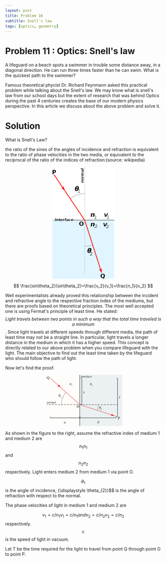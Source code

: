 ```yaml
---
layout: post
title: Problem 16
subtitle: Snell's law
tags: [optics, geometry]
---
```

# Problem 11 : Optics: Snell's law

A lifeguard on a beach spots a swimmer in trouble some distance away, in a diagonal direction. He can run three times faster than he can swim. What is the quickest path to the swimmer?

Famous theoretical phycist Dr. Richard Feynmann asked this practical problem while talking about the Snell's law. We may know what is snell's law from our school days but the extent of research that was behind Optics during the past 4 centuries creates the base of our modern physics perspective. In this article we discuss about the above problem and solve it.

# Solution

What is Snell's Law?

the ratio of the sines of the angles of incidence and refraction is equivalent to the ratio of phase velocities in the two media, or equivalent to the reciprocal of the ratio of the indices of refraction:(source: wikipedia)

<center><img style=" display: block; margin-left: auto; margin-right: auto;width: 40%;" src="../assets/Prob16_fig1.png"></center>

$$
\frac{sin\theta_2}{sin\theta_2}=\frac{v_2}{v_1}=\frac{n_1}{n_2}
$$

Well experimentalists already proved this relationship between the incident and refractive angle to the respective fraction index of the mediums, but there are proofs based on theoretical principles. The most well accepted one is using Fermat's principle of least time. 
He stated: $$ \textit{Light travels between two points in such a way that the total time traveled is a minimum}$$. Since light travels at different speeds through different media, the path of least time may not be a straight line. In particular, light travels a longer distance in the medium in which it has a higher speed. 
This concept is directly related to our above problem when you compare lifeguard with the light. The main objective to find out the least time taken by the lifeguard who should follow the path of light.

Now let's find the proof. 

<center><img style=" display: block; margin-left: auto; margin-right: auto;width: 50%;" src="../assets/Prob16_fig2.png"></center>

As shown in the figure to the right, assume the refractive index of medium 1 and medium 2 are $${\displaystyle n_{1}}n_{1}$$ and $${\displaystyle n_{2}}n_{2}$$ respectively. Light enters medium 2 from medium 1 via point O.

$${\displaystyle \theta_{1}}$$ is the angle of incidence, {\displaystyle \theta_{2}}$$ is the angle of refraction with respect to the normal.

The phase velocities of light in medium 1 and medium 2 are

$${\displaystyle v_{1}=c/n_{1}} v_1=c/n_1 and
{\displaystyle v_{2}=c/n_{2}} v_2=c/n_2$$ respectively.
$${\displaystyle c}$$ is the speed of light in vacuum.

Let T be the time required for the light to travel from point Q through point O to point P.

